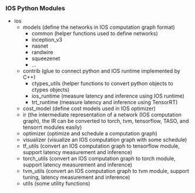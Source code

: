 ### IOS Python Modules

- ios
    - models (define the networks in IOS computation graph format)
        - common (helper functions used to define networks)
        - inception_v3
        - nasnet
        - randwire
        - squeezenet
        - ...
    - contrib (glue to connect python and IOS runtime implemented by C++)
        - ctypes_utils (helper functions to convert python objects to ctypes objects)
        - ios_runtime (measure latency and inference using IOS runtime)
        - trt_runtime (measure latency and inference using TensorRT)
    - cost_model (define cost models used in IOS optimizer)
    - ir (the intermediate representation of a network (IOS computation graph), the IR can be converted to torch, tvm, tensorflow, TASO, and tensorrt modules easily)
    - optimizer (optimize and schedule a computation graph)
    - visualizer (visualize an IOS computation graph with some schedule)
    - tf_utils (convert an IOS computation graph to tensorflow module, support latency measurement and inference)
    - torch_utils (convert an IOS computation graph to torch module, support latency measurement and inference)
    - tvm_utils (convert an IOS computation graph to tvm module, support tuning, latency measurement and inference)
    - utils (some utility functions)

